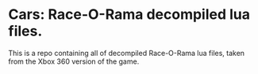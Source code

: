 # Cars: Race-O-Rama decompiled lua files.
This is a repo containing all of decompiled Race-O-Rama lua files, taken from the Xbox 360 version of the game.
